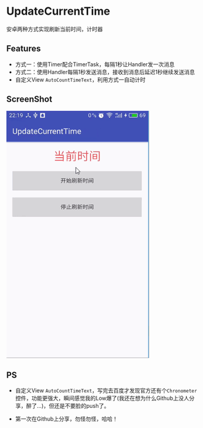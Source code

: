 # UpdateCurrentTime
安卓两种方式实现刷新当前时间，计时器

Features
--------

- 方式一：使用Timer配合TimerTask，每隔1秒让Handler发一次消息
- 方式二：使用Handler每隔1秒发送消息，接收到消息后延迟1秒继续发送消息
- 自定义View `AutoCountTimeText`，利用方式一自动计时 

 
ScreenShot
---------
![image](./ScreenShot/test.gif)


PS
---------
- 自定义View `AutoCountTimeText`，写完去百度才发现官方还有个`Chronometer`控件，功能更强大，瞬间感觉我的Low爆了(我还在想为什么Github上没人分享，醉了&#8230;)，但还是不要脸的push了。

- 第一次在Github上分享，勿怪勿怪，哈哈！